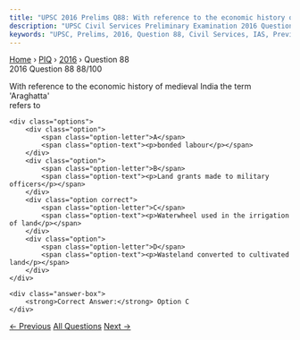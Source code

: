 ```yaml
---
title: "UPSC 2016 Prelims Q88: With reference to the economic history of medieval India the..."
description: "UPSC Civil Services Preliminary Examination 2016 Question 88 with options and answer"
keywords: "UPSC, Prelims, 2016, Question 88, Civil Services, IAS, Previous Year Questions"
---
```


<nav class="breadcrumb">
    <a href="../../">Home</a>
    <span>›</span>
    <a href="../">PIQ</a>
    <span>›</span>
    <a href="./">2016</a>
    <span>›</span>
    <span>Question 88</span>
</nav>

<div class="question-header">
    <div class="question-meta">
        <span class="year-badge">2016</span>
        <span class="question-number">Question 88</span>
        <span class="progress">88/100</span>
    </div>
    <div class="progress-bar">
        <div class="progress-fill" style="width: 88.0%"></div>
    </div>
</div>

<div class="question-content">
    <div class="question-text">
        <p>With reference to the economic history of medieval India the term 'Araghatta'<br />
refers to</p>
    </div>
    
    <div class="options">
        <div class="option">
            <span class="option-letter">A</span>
            <span class="option-text"><p>bonded labour</p></span>
        </div>
        <div class="option">
            <span class="option-letter">B</span>
            <span class="option-text"><p>Land grants made to military officers</p></span>
        </div>
        <div class="option correct">
            <span class="option-letter">C</span>
            <span class="option-text"><p>Waterwheel used in the irrigation of land</p></span>
        </div>
        <div class="option">
            <span class="option-letter">D</span>
            <span class="option-text"><p>Wasteland converted to cultivated land</p></span>
        </div>
    </div>

    <div class="answer-box">
        <strong>Correct Answer:</strong> Option C
    </div>
</div>

<div class="question-nav">
    <a href="../q087-with-reference-to-astrosat-the-astronomical-observ/" class="nav-btn prev">← Previous</a>
    <a href="../" class="nav-btn center">All Questions</a>
    <a href="../q089-with-reference-to-the-cultural-history-of-india-th/" class="nav-btn next">Next →</a>
</div>
